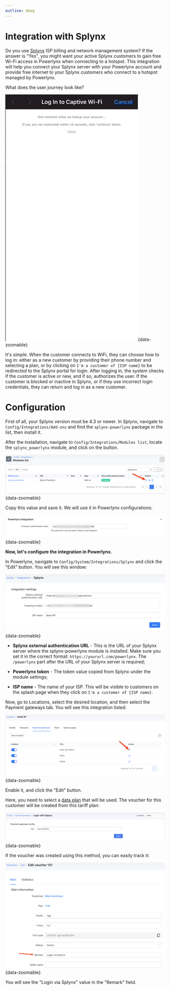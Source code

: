 ```yaml
---
outline: deep
---
```


# Integration with Splynx

Do you use [Splynx](https://splynx.com/) ISP billing and network management system? If the answer is "Yes", you might want your active Splynx customers to gain free Wi-Fi access in Powerlynx when connecting to a hotspot. This integration will help you connect your Splynx server with your Powerlynx account and provide free internet to your Splynx customers who connect to a hotspot managed by Powerlynx.

What does the user journey look like?

![Login with Splynx](images/login_with_splynx.gif#mediumsize){data-zoomable}

It's simple. When the customer connects to WiFi, they can choose how to log in: either as a new customer by providing their phone number and selecting a plan, or by clicking on `I'm a customer of {ISP name}` to be redirected to the Splynx portal for login. After logging in, the system checks if the customer is active or new, and if so, authorizes the user. If the customer is blocked or inactive in Splynx, or if they use incorrect login credentials, they can return and log in as a new customer.

# Configuration

First of all, your Splynx version must be 4.3 or newer. In Splynx, navigate to `Config/Integrations/Add-ons` and find the `splynx-powerlynx` package in the list, then install it.

After the installation, navigate to `Config/Integrations/Modules list`, locate the `splynx_powerlynx` module, and click on the button.

![Splynx module](images/splynx_module.png){data-zoomable}

Copy this value and save it. We will use it in Powerlynx configurations:

![Splynx token](images/auth_token.png){data-zoomable}

**Now, let's configure the integration in Powerlynx.**

In Powerlynx, navigate to `Config/System/Integrations/Splynx` and click the "Edit" button. You will see this window:

![Powerlynx integration](images/powerlynx_integration.png){data-zoomable}

* **Splynx external authentication URL** - This is the URL of your Splynx server where the splynx-powerlynx module is installed. Make sure you set it in the correct format: `https://yoururl.com/powerlynx`. The `/powerlynx` part after the URL of your Splynx server is required;

* **Powerlynx token** - The token value copied from Splynx under the module settings;

* **ISP name** - The name of your ISP. This will be visible to customers on the splash page when they click on `I'm a customer of {ISP name}`.

Now, go to Locations, select the desired location, and then select the Payment gateways tab. You will see this integration listed:

![Powerlynx pg](images/location.png){data-zoomable}

Enable it, and click the "Edit" button.

Here, you need to select a [data plan](https://docs.powerlynx.app/system/data-plans.html) that will be used. The voucher for this customer will be created from this tariff plan:

![Powerlynx data plan](images/select_plan.png){data-zoomable}

If the voucher was created using this method, you can easily track it:

![Voucher remart](images/voucher.png){data-zoomable}

You will see the "Login via Splynx" value in the "Remark" field.